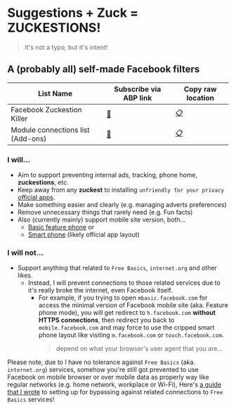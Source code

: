 # Suggestions + Zuck = **ZUCKESTIONS!**
> It's not a typo, but it's intent!

## A (probably all) self-made Facebook filters

| List Name | Subscribe via ABP link | Copy raw location |
| ----- | ----- | ----- |
| Facebook Zuckestion Killer | [:scroll:](https://subscribe.adblockplus.org/?location=https%3A%2F%2Fgithub.com%2Fkowith337%2FPersonalFilterListCollection%2Fraw%2Fmaster%2Ffilterlist%2Ffacebook%2FFacebookZuckestionKiller.txt&amp;title=Facebook%20Zuckestions%20Killer) | [:clipboard:](https://github.com/kowith337/PersonalFilterListCollection/raw/master/filterlist/facebook/FacebookZuckestionKiller.txt) |
| Module connections list (Add-ons) | [:scroll:](https://subscribe.adblockplus.org/?location=https%3A%2F%2Fgithub.com%2Fkowith337%2FPersonalFilterListCollection%2Fraw%2Fmaster%2Ffilterlist%2Ffacebook%2FFacebookCommands.txt&amp;title=Facebook%20modules%20command%20list) | [:clipboard:](https://github.com/kowith337/PersonalFilterListCollection/raw/master/filterlist/facebook/FacebookCommands.txt) |

### I will...
- Aim to support preventing internal ads, tracking, phone home, **zuckestions**, etc.
- Keep away from any **zuckest** to installing `unfriendly for your privacy` [official apps](https://play.google.com/store/apps/developer?id=Facebook).
- Make something easier and clearly (e.g. managing adverts preferences)
- Remove unnecessary things that rarely need (e.g. Fun facts)
- Also (currently mainly) support mobile site version, both...
  - [Basic feature phone](https://mbasic.facebook.com) or
  - [Smart phone](https://touch.facebook.com) (likely official app layout)

### I will not...
- Support anything that related to `Free Basics`, `internet.org` and other likes.
  - Instead, I will prevent connections to those related services due to it's really broke the internet, even Facebook itself.
    - For example, if you trying to open `mbasic.facebook.com` for access the minimal version of Facebook mobile site (aka. Feature phone mode), you will get redirect to `h.facebook.com` **without HTTPS connections**, then redirect you back to `mobile.facebook.com` and may force to use the cripped smart phone layout like visiting `m.facebook.com` or `touch.facebook.com`.
	  > depend on what your browser's user agent that you are...

Please note, due to I have no tolerance against `Free Basics` (aka. `internet.org`) services, somehow you're still got prevented to use Facebook on mobile browser or over mobile data as properly way like regular networks (e.g. home network, workplace or Wi-Fi), Here's [a guide that I wrote](https://github.com/kowith337/PersonalFilterListCollection/blob/master/docs/Facebook0-Bypassing.md) to setting up for bypassing against related connections to `Free Basics` services!